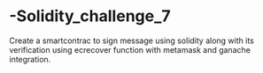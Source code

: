 # -Solidity_challenge_7
Create a smartcontrac to sign message using solidity along with its verification using ecrecover function with metamask and ganache integration.
